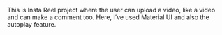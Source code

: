 This is Insta Reel project where the user can upload a video, like a video and can make a comment too. Here, I’ve used Material UI and also the autoplay
feature.
